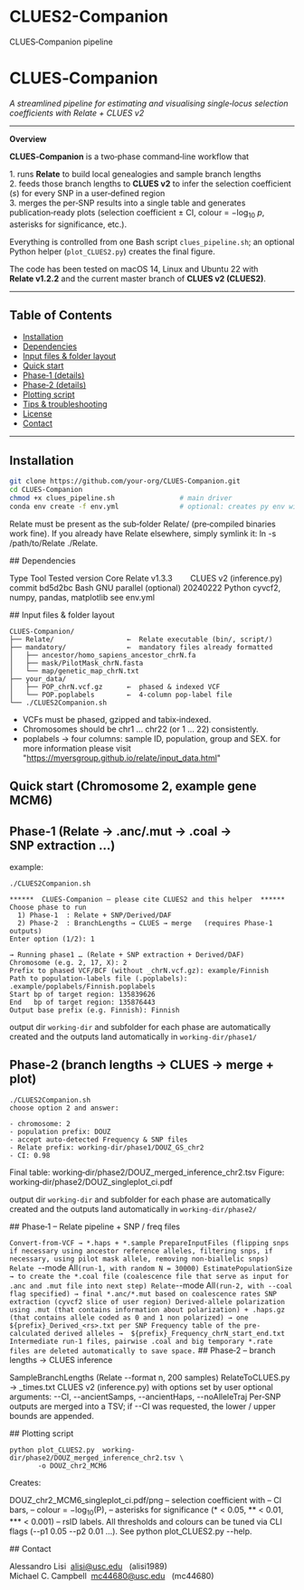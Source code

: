 # CLUES2-Companion
CLUES‑Companion pipeline

# CLUES‑Companion  
*A streamlined pipeline for estimating and visualising single‑locus
selection coefficients with Relate + CLUES v2*

---

**Overview**

**CLUES‑Companion** is a two‑phase command‑line workflow that

1. runs **Relate** to build local genealogies and sample branch lengths  
2. feeds those branch lengths to **CLUES v2** to infer the selection
   coefficient (*s*) for every SNP in a user‑defined region  
3. merges the per‑SNP results into a single table and generates
   publication‑ready plots (selection coefficient ± CI,
   colour = −log<sub>10</sub> *p*, asterisks for significance, etc.).

Everything is controlled from one Bash script
`clues_pipeline.sh`; an optional Python helper (`plot_CLUES2.py`)
creates the final figure.

The code has been tested on macOS 14, Linux and Ubuntu 22 with
**Relate v1.2.2** and the current master branch of **CLUES v2 (CLUES2)**.

---

 ## Table of Contents

- [Installation](#installation)
- [Dependencies](#dependencies)
- [Input files & folder layout](#inputs)
- [Quick start](#quick-start)
- [Phase‑1 (details)](#phase-1)
- [Phase‑2 (details)](#phase-2)
- [Plotting script](#plotting-script)
- [Tips & troubleshooting](#tips)
- [License](#license)
- [Contact](#contact)

---

<a name="installation"></a>

## Installation

```bash
git clone https://github.com/your‑org/CLUES‑Companion.git
cd CLUES‑Companion
chmod +x clues_pipeline.sh                # main driver
conda env create -f env.yml               # optional: creates py env with cyvcf2 etc.
```
Relate must be present as the sub‑folder Relate/ (pre‑compiled binaries work fine).
If you already have Relate elsewhere, simply symlink it:
ln -s /path/to/Relate ./Relate.

<a name="dependencies"></a> ## Dependencies


Type	Tool	Tested version
Core	Relate	v1.3.3
      	CLUES v2 (inference.py)	commit bd5d2bc
Bash	GNU parallel (optional)	20240222
Python	cyvcf2, numpy, pandas, matplotlib	see env.yml

<a name="inputs"></a> ## Input files & folder layout
```
CLUES‑Companion/
├── Relate/                  ←  Relate executable (bin/, script/)
├── mandatory/               ←  mandatory files already formatted
│   ├── ancestor/homo_sapiens_ancestor_chrN.fa
│   ├── mask/PilotMask_chrN.fasta
│   └── map/genetic_map_chrN.txt
├── your_data/
│   ├── POP_chrN.vcf.gz      ←  phased & indexed VCF
│   └── POP.poplabels        ←  4‑column pop‑label file
└── ./CLUES2Companion.sh
```

- VCFs must be phased, gzipped and tabix‑indexed.
- Chromosomes should be chr1 … chr22 (or 1 … 22) consistently.
- poplabels → four columns: sample ID, population, group and SEX. for more information please visit "https://myersgroup.github.io/relate/input_data.html"

 <a name="quick-start"></a> 
 
 ## Quick start (Chromosome 2, example gene MCM6)

 ## Phase‑1   (Relate → .anc/.mut → .coal → SNP extraction …)

example:
```
./CLUES2Companion.sh

******  CLUES‑Companion – please cite CLUES2 and this helper  ******
Choose phase to run
  1) Phase‑1  : Relate + SNP/Derived/DAF
  2) Phase‑2  : BranchLengths → CLUES → merge   (requires Phase‑1 outputs)
Enter option (1/2): 1

→ Running phase1 … (Relate + SNP extraction + Derived/DAF)
Chromosome (e.g. 2, 17, X): 2
Prefix to phased VCF/BCF (without _chrN.vcf.gz): example/Finnish
Path to population‑labels file (.poplabels): .example/poplabels/Finnish.poplabels
Start bp of target region: 135839626
End   bp of target region: 135876443
Output base prefix (e.g. Finnish): Finnish
```
output dir `working-dir` and subfolder for each phase are automatically created and the outputs land automatically in `working‑dir/phase1/`

 ## Phase‑2   (branch lengths → CLUES → merge + plot)
```
./CLUES2Companion.sh
choose option 2 and answer:

‑ chromosome: 2
‑ population prefix: DOUZ
‑ accept auto‑detected Frequency & SNP files
‑ Relate prefix: working‑dir/phase1/DOUZ_GS_chr2
‑ CI: 0.98
```

Final table:  working‑dir/phase2/DOUZ_merged_inference_chr2.tsv
Figure:       working‑dir/phase2/DOUZ_singleplot_ci.pdf

output dir `working-dir` and subfolder for each phase are automatically created and the outputs land automatically in `working‑dir/phase2/`

<a name="phase-1"></a> ## Phase‑1 – Relate pipeline + SNP / freq files

`Convert‑from‑VCF → *.haps + *.sample
PrepareInputFiles (flipping snps if necessary using ancestor reference alleles, filtering snps, if necessary, using pilot mask allele, removing non-biallelic snps)
Relate `--mode All` (run‑1, with random N = 30000)
EstimatePopulationSize → to create the *.coal file (coalescence file that serve as input for .anc and .mut file into next step)
Relate `--mode All` (run‑2, with --coal flag specified) → final *.anc/*.mut based on coalescence rates
SNP extraction (cyvcf2 slice of user region)
Derived‑allele polarization using .mut (that contains information about polarization) + .haps.gz (that contains allele coded as 0 and 1 non polarized) → one ${prefix}_Derived_<rs>.txt per SNP
Frequency table of the pre-calculated derived alleles →  ${prefix}_Frequency_chrN_start_end.txt
Intermediate run‑1 files, pairwise .coal and big temporary *.rate files are deleted automatically to save space.
`
<a name="phase-2"></a> ## Phase‑2 – branch lengths → CLUES inference

SampleBranchLengths (Relate --format n, 200 samples)
RelateToCLUES.py → <rs>_times.txt
CLUES v2 (inference.py) with options set by user
optional arguments:
--CI, --ancientSamps, --ancientHaps, --noAlleleTraj
Per‑SNP outputs are merged into a TSV; if --CI was requested, the lower / upper bounds are appended.

<a name="plotting-script"></a> ## Plotting script

```
python plot_CLUES2.py  working-dir/phase2/DOUZ_merged_inference_chr2.tsv \
       -o DOUZ_chr2_MCM6
```

Creates:

DOUZ_chr2_MCM6_singleplot_ci.pdf/png – selection coefficient with
– CI bars,
– colour = −log<sub>10</sub>(P),
– asterisks for significance (* < 0.05, ** < 0.01, *** < 0.001)
– rsID labels.
All thresholds and colours can be tuned via CLI flags (--p1 0.05 --p2 0.01 …).
See python plot_CLUES2.py --help.

<a name="contact"></a> ## Contact

Alessandro Lisi  alisi@usc.edu   (alisi1989)
Michael C. Campbell  mc44680@usc.edu   (mc44680)
